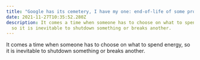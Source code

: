 ```yaml
---
title: "Google has its cemetery, I have my one: end-of-life of some projects..."
date: 2021-11-27T10:35:52.280Z
description: It comes a time when someone has to choose on what to spend energy,
  so it is inevitable to shutdown something or breaks another.
---
```

It comes a time when someone has to choose on what to spend energy, so it is inevitable to shutdown something or breaks another.